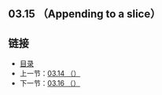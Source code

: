 ## 03.15 （Appending to a slice）


## 链接
* [目录](https://github.com/alpha2018/go-zh/blob/master/tour/directory.md)
* 上一节：[03.14 （）](https://github.com/alpha2018/go-zh/blob/master/tour/03.14.md)
* 下一节：[03.16 （）](https://github.com/alpha2018/go-zh/blob/master/tour/03.16.md)
